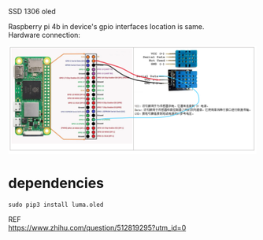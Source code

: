 SSD 1306 oled

Raspberry pi 4b in device's gpio interfaces location is same.<br/>
Hardware connection:

![](doc/asserts/1.png)


# dependencies
```
sudo pip3 install luma.oled
```



REF<br/>
https://www.zhihu.com/question/512819295?utm_id=0